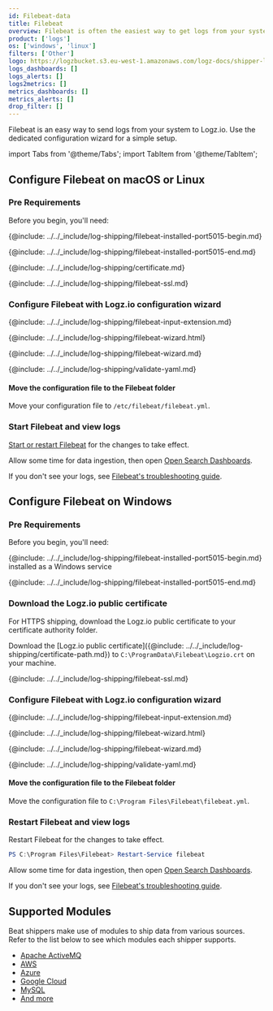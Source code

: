 ```yaml
---
id: Filebeat-data
title: Filebeat
overview: Filebeat is often the easiest way to get logs from your system to Logz.io. Logz.io has a dedicated configuration wizard to make it simple to configure Filebeat. If you already have Filebeat and you want to add new sources, check out our other shipping instructions to copy&paste just the relevant changes from our code examples.
product: ['logs']
os: ['windows', 'linux']
filters: ['Other']
logo: https://logzbucket.s3.eu-west-1.amazonaws.com/logz-docs/shipper-logos/beats.svg
logs_dashboards: []
logs_alerts: []
logs2metrics: []
metrics_dashboards: []
metrics_alerts: []
drop_filter: []
---
```



Filebeat is an easy way to send logs from your system to Logz.io. Use the dedicated configuration wizard for a simple setup.

import Tabs from '@theme/Tabs';
import TabItem from '@theme/TabItem';

<Tabs>
<TabItem value="macos-or-linux" label="macOS or Linux" default>

## Configure Filebeat on macOS or Linux

### Pre Requirements

Before you begin, you'll need:

{@include: ../../_include/log-shipping/filebeat-installed-port5015-begin.md} 

{@include: ../../_include/log-shipping/filebeat-installed-port5015-end.md}

{@include: ../../_include/log-shipping/certificate.md}

{@include: ../../_include/log-shipping/filebeat-ssl.md}

### Configure Filebeat with Logz.io configuration wizard

{@include: ../../_include/log-shipping/filebeat-input-extension.md}


{@include: ../../_include/log-shipping/filebeat-wizard.html}

<!-- logzio-inject:filebeat-wizard:os-linux -->


{@include: ../../_include/log-shipping/filebeat-wizard.md}


{@include: ../../_include/log-shipping/validate-yaml.md}


#### Move the configuration file to the Filebeat folder

Move your configuration file to `/etc/filebeat/filebeat.yml`.

### Start Filebeat and view logs

[Start or restart Filebeat](https://www.elastic.co/guide/en/beats/filebeat/master/filebeat-starting.html) for the changes to take effect.


Allow some time for data ingestion, then open [Open Search Dashboards](https://app.logz.io/#/dashboard/osd).

If you don't see your logs, see [Filebeat's troubleshooting guide](https://docs.logz.io/docs/user-guide/log-management/troubleshooting/troubleshooting-filebeat/).

 </TabItem>
<TabItem value="windows" label="Windows" default>

## Configure Filebeat on Windows

### Pre Requirements

Before you begin, you'll need:

{@include: ../../_include/log-shipping/filebeat-installed-port5015-begin.md} installed as a Windows service

{@include: ../../_include/log-shipping/filebeat-installed-port5015-end.md}

### Download the Logz.io public certificate

For HTTPS shipping, download the Logz.io public certificate to your certificate authority folder.


Download the
[Logz.io public certificate]({@include: ../../_include/log-shipping/certificate-path.md})
to `C:\ProgramData\Filebeat\Logzio.crt`
on your machine.

{@include: ../../_include/log-shipping/filebeat-ssl.md}


### Configure Filebeat with Logz.io configuration wizard

{@include: ../../_include/log-shipping/filebeat-input-extension.md}

{@include: ../../_include/log-shipping/filebeat-wizard.html}


<!-- logzio-inject:filebeat-wizard:os-windows -->


{@include: ../../_include/log-shipping/filebeat-wizard.md}


{@include: ../../_include/log-shipping/validate-yaml.md}

#### Move the configuration file to the Filebeat folder

Move the configuration file to `C:\Program Files\Filebeat\filebeat.yml`.

### Restart Filebeat and view logs

Restart Filebeat for the changes to take effect.


```powershell
PS C:\Program Files\Filebeat> Restart-Service filebeat
```

Allow some time for data ingestion, then open [Open Search Dashboards](https://app.logz.io/#/dashboard/osd).


If you don't see your logs, see [Filebeat's troubleshooting guide](https://docs.logz.io/docs/user-guide/log-management/troubleshooting/troubleshooting-filebeat/).

  </TabItem>
</Tabs>

## Supported Modules

Beat shippers make use of modules to ship data from various sources. Refer to the list below to see which modules each shipper supports.

* [Apache ActiveMQ](https://www.elastic.co/guide/en/beats/filebeat/current/filebeat-module-activemq.html#filebeat-module-activemq)
* [AWS](https://www.elastic.co/guide/en/beats/filebeat/current/filebeat-module-aws.html)
* [Azure](https://www.elastic.co/guide/en/beats/filebeat/current/filebeat-module-azure.html)
* [Google Cloud](https://www.elastic.co/guide/en/beats/filebeat/current/filebeat-module-gcp.html)
* [MySQL](https://www.elastic.co/guide/en/beats/filebeat/current/filebeat-module-mysql.html)
* [And more](https://www.elastic.co/guide/en/beats/filebeat/current/filebeat-modules.html)
